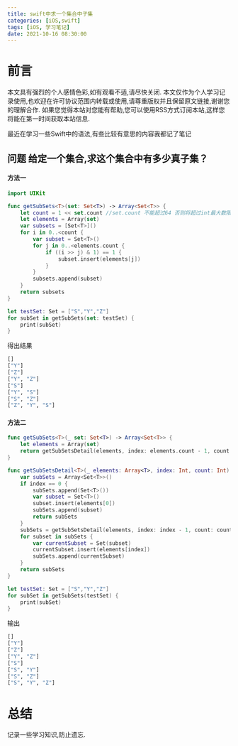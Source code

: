 ```yaml
---
title: swift中求一个集合中子集
categories: [iOS,swift]
tags: [iOS, 学习笔记]
date: 2021-10-16 08:30:00
---
```



# 前言

本文具有强烈的个人感情色彩,如有观看不适,请尽快关闭. 本文仅作为个人学习记录使用,也欢迎在许可协议范围内转载或使用,请尊重版权并且保留原文链接,谢谢您的理解合作. 如果您觉得本站对您能有帮助,您可以使用RSS方式订阅本站,这样您将能在第一时间获取本站信息.

最近在学习一些Swift中的语法,有些比较有意思的内容我都记了笔记

## 问题 给定一个集合,求这个集合中有多少真子集？

#### 方法一

``` swift
import UIKit

func getSubSets<T>(set: Set<T>) -> Array<Set<T>> {
    let count = 1 << set.count //set.count 不能超过64 否则将超过int最大数限制
    let elements = Array(set)
    var subsets = [Set<T>]()
    for i in 0..<count {
        var subset = Set<T>()
        for j in 0..<elements.count {
            if ((i >> j) & 1) == 1 {
                subset.insert(elements[j])
            }
        }
        subsets.append(subset)
    }
    return subsets
}

let testSet: Set = ["S","Y","Z"]
for subSet in getSubSets(set: testSet) {
    print(subSet)
}

```

得出结果

``` sh
[]
["Y"]
["Z"]
["Y", "Z"]
["S"]
["Y", "S"]
["S", "Z"]
["Z", "Y", "S"]
```

#### 方法二

``` swift 
func getSubSets<T>(_ set: Set<T>) -> Array<Set<T>> {
    let elements = Array(set)
    return getSubSetsDetail(elements, index: elements.count - 1, count: elements.count)
}

func getSubSetsDetail<T>(_ elements: Array<T>, index: Int, count: Int) -> Array<Set<T>> {
    var subSets = Array<Set<T>>()
    if index == 0 {
        subSets.append(Set<T>())
        var subset = Set<T>()
        subset.insert(elements[0])
        subSets.append(subset)
        return subSets
    }
    subSets = getSubSetsDetail(elements, index: index - 1, count: count)
    for subset in subSets {
        var currentSubset = Set(subset)
        currentSubset.insert(elements[index])
        subSets.append(currentSubset)
    }
    return subSets
}

let testSet: Set = ["S","Y","Z"]
for subSet in getSubSets(testSet) {
    print(subSet)
}

```
输出

``` sh
[]
["Y"]
["Z"]
["Y", "Z"]
["S"]
["S", "Y"]
["S", "Z"]
["S", "Y", "Z"]
```


# 总结

记录一些学习知识,防止遗忘.

